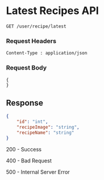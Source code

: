 # Latest Recipes API 
```
GET /user/recipe/latest
```

### Request Headers
```
Content-Type : application/json
```

### Request Body
```
{
}
```
## Response
``` json
{
    "id": "int",
    "recipeImage": "string",
    "recipeName": "string"
}

```
200 - Success

400 - Bad Request 

500 - Internal Server Error
